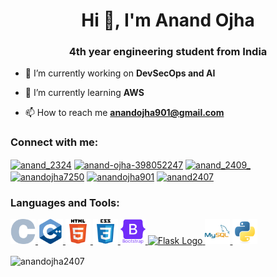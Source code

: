 <h1 align="center">Hi 👋, I'm Anand Ojha</h1>
<h3 align="center">4th year engineering student from India</h3>


- 🔭 I’m currently working on **DevSecOps and AI**

- 🌱 I’m currently learning **AWS**

- 📫 How to reach me **anandojha901@gmail.com**

<h3 align="left">Connect with me:</h3>
<p align="left">
<a href="https://twitter.com/anand_2324" target="blank"><img align="center" src="https://raw.githubusercontent.com/rahuldkjain/github-profile-readme-generator/master/src/images/icons/Social/twitter.svg" alt="anand_2324" height="30" width="40" /></a>
<a href="https://linkedin.com/in/anand-ojha-398052247" target="blank"><img align="center" src="https://raw.githubusercontent.com/rahuldkjain/github-profile-readme-generator/master/src/images/icons/Social/linked-in-alt.svg" alt="anand-ojha-398052247" height="30" width="40" /></a>
<a href="https://instagram.com/anand_2409_" target="blank"><img align="center" src="https://raw.githubusercontent.com/rahuldkjain/github-profile-readme-generator/master/src/images/icons/Social/instagram.svg" alt="anand_2409_" height="30" width="40" /></a>
<a href="https://www.youtube.com/@anandojha7250" target="blank"><img align="center" src="https://raw.githubusercontent.com/rahuldkjain/github-profile-readme-generator/master/src/images/icons/Social/youtube.svg" alt="anandojha7250" height="30" width="40" /></a>
<a href="https://www.codechef.com/users/anandojha901" target="blank"><img align="center" src="https://cdn.jsdelivr.net/npm/simple-icons@3.1.0/icons/codechef.svg" alt="anandojha901" height="30" width="40" /></a>
<a href="https://www.leetcode.com/anand2407" target="blank"><img align="center" src="https://raw.githubusercontent.com/rahuldkjain/github-profile-readme-generator/master/src/images/icons/Social/leet-code.svg" alt="anand2407" height="30" width="40" /></a>
</p>

<h3 align="left">Languages and Tools:</h3>
<p align="left"> <a href="https://www.cprogramming.com/" target="_blank" rel="noreferrer"> <img src="https://raw.githubusercontent.com/devicons/devicon/master/icons/c/c-original.svg" alt="c" width="40" height="40"/> </a> <a href="https://www.w3schools.com/cpp/" target="_blank" rel="noreferrer"> <img src="https://raw.githubusercontent.com/devicons/devicon/master/icons/cplusplus/cplusplus-original.svg" alt="cplusplus" width="40" height="40"/> </a><a href="https://www.w3.org/html/" target="_blank" rel="noreferrer"> <img src="https://raw.githubusercontent.com/devicons/devicon/master/icons/html5/html5-original-wordmark.svg" alt="html5" width="40" height="40"/> </a> <a href="https://www.w3schools.com/css/" target="_blank" rel="noreferrer"> <img src="https://raw.githubusercontent.com/devicons/devicon/master/icons/css3/css3-original-wordmark.svg" alt="css3" width="40" height="40"/> </a> </a>
  <a href="https://getbootstrap.com" target="_blank" rel="noreferrer"> <img src="https://raw.githubusercontent.com/devicons/devicon/master/icons/bootstrap/bootstrap-plain-wordmark.svg" alt="bootstrap" width="40" height="40"/> </a> <a href="https://flask.palletsprojects.com/" target="_blank" rel="noopener noreferrer">
    <img src="https://www.vectorlogo.zone/logos/pocoo_flask/pocoo_flask-icon.svg" alt="Flask Logo" width="40" height="40" />
</a>  <a href="https://www.mysql.com/" target="_blank" rel="noreferrer"> <img src="https://raw.githubusercontent.com/devicons/devicon/master/icons/mysql/mysql-original-wordmark.svg" alt="mysql" width="40" height="40"/> </a> <a href="https://www.python.org" target="_blank" rel="noreferrer"> <img src="https://raw.githubusercontent.com/devicons/devicon/master/icons/python/python-original.svg" alt="python" width="40" height="40"/> </a> </p>

<p><img align="center" src="https://github-readme-stats.vercel.app/api/top-langs?username=anandojha2407&show_icons=true&locale=en&layout=compact" alt="anandojha2407" /></p>
